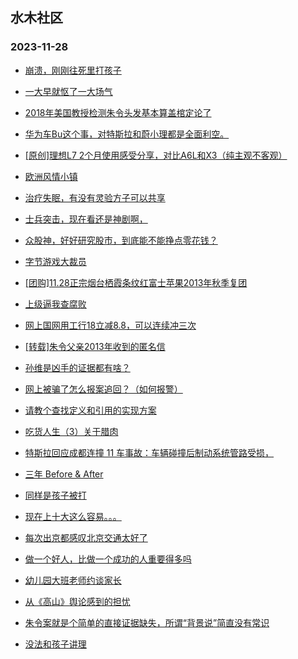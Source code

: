 ## 水木社区 
### 2023-11-28

+ [崩溃，刚刚往死里打孩子](https://www.mysmth.net/nForum/article/ChildEducation/2313127)

+ [一大早就怄了一大场气](https://www.mysmth.net/nForum/article/FamilyLife/1766499382)

+ [2018年美国教授检测朱令头发基本算盖棺定论了](https://www.mysmth.net/nForum/article/Tooooold/382269)

+ [华为车Bu这个事，对特斯拉和蔚小理都是全面利空。](https://www.mysmth.net/nForum/article/GreenAuto/1415497)

+ [[原创]理想L7 2个月使用感受分享，对比A6L和X3（纯主观不客观）](https://www.mysmth.net/nForum/article/AutoWorld/1944729379)

+ [欧洲风情小镇](https://www.mysmth.net/nForum/article/Geography/566977)

+ [治疗失眠，有没有灵验方子可以共享](https://www.mysmth.net/nForum/article/Shuibuzhao/49199)

+ [士兵突击，现在看还是神剧啊，](https://www.mysmth.net/nForum/article/TV/1661815)

+ [众股神，好好研究股市，到底能不能挣点零花钱？](https://www.mysmth.net/nForum/article/Stock/10706174)

+ [字节游戏大裁员](https://www.mysmth.net/nForum/article/WorkLife/3446509)

+ [[团购]11.28正宗烟台栖霞条纹红富士苹果2013年秋季复团](https://www.mysmth.net/nForum/article/ADAgent_TG/1313181)

+ [上级逼我查腐败](https://www.mysmth.net/nForum/article/WorkLife/3447126)

+ [网上国网用工行18立减8.8，可以连续冲三次](https://www.mysmth.net/nForum/article/CouponsLife/4463782)

+ [[转载]朱令父亲2013年收到的匿名信](https://www.mysmth.net/nForum/article/Tooooold/383510)

+ [孙维是凶手的证据都有啥？](https://www.mysmth.net/nForum/article/FamilyLife/1766500459)

+ [网上被骗了怎么报案追回？（如何报警）](https://www.mysmth.net/nForum/article/ClassicalMusic/105488)

+ [请教个查找定义和引用的实现方案](https://www.mysmth.net/nForum/article/Java/442836)

+ [吃货人生（3）关于腊肉](https://www.mysmth.net/nForum/article/Food/1695401)

+ [特斯拉回应成都连撞 11 车事故：车辆碰撞后制动系统管路受损，](https://www.mysmth.net/nForum/article/GreenAuto/1416370)

+ [三年 Before & After](https://www.mysmth.net/nForum/article/ITExpress/2505688)

+ [同样是孩子被打](https://www.mysmth.net/nForum/article/ChildEducation/2314606)

+ [现在上十大这么容易。。。](https://www.mysmth.net/nForum/article/Tooooold/382363)

+ [每次出京都感叹北京交通太好了](https://www.mysmth.net/nForum/article/AutoWorld/1944730153)

+ [做一个好人，比做一个成功的人重要得多吗](https://www.mysmth.net/nForum/article/FamilyLife/1766502000)

+ [幼儿园大班老师约谈家长](https://www.mysmth.net/nForum/article/ChildEducation/2314672)

+ [从《高山》舆论感到的担忧](https://www.mysmth.net/nForum/article/Movie/3551025)

+ [朱令案就是个简单的直接证据缺失，所谓“背景说”简直没有常识](https://www.mysmth.net/nForum/article/FamilyLife/1766501314)

+ [没法和孩子讲理](https://www.mysmth.net/nForum/article/PreUnivEdu/126657)

